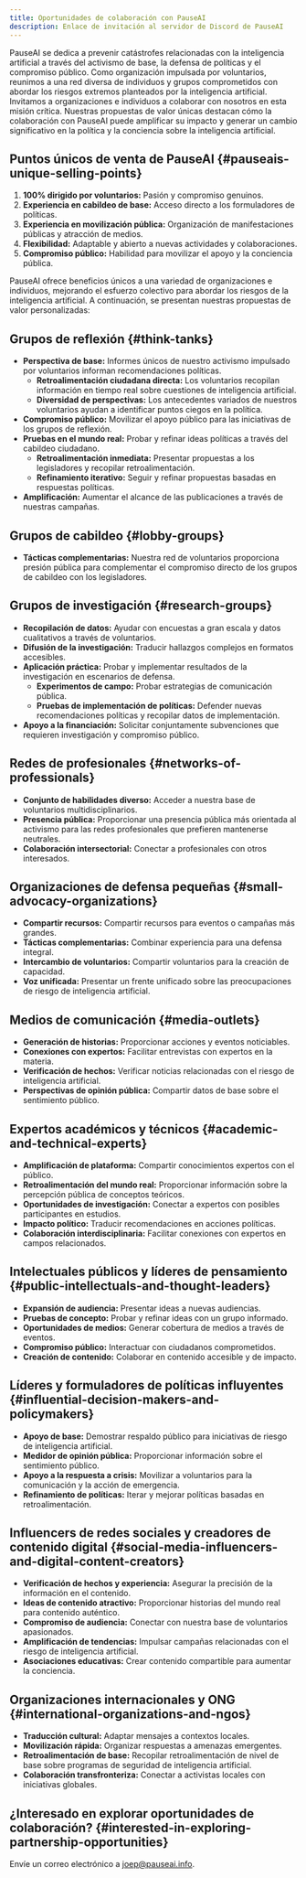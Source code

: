 ```yaml
---
title: Oportunidades de colaboración con PauseAI
description: Enlace de invitación al servidor de Discord de PauseAI
---
```


PauseAI se dedica a prevenir catástrofes relacionadas con la inteligencia artificial a través del activismo de base, la defensa de políticas y el compromiso público.
Como organización impulsada por voluntarios, reunimos a una red diversa de individuos y grupos comprometidos con abordar los riesgos extremos planteados por la inteligencia artificial.
Invitamos a organizaciones e individuos a colaborar con nosotros en esta misión crítica.
Nuestras propuestas de valor únicas destacan cómo la colaboración con PauseAI puede amplificar su impacto y generar un cambio significativo en la política y la conciencia sobre la inteligencia artificial.

## Puntos únicos de venta de PauseAI {#pauseais-unique-selling-points}

1. **100% dirigido por voluntarios:** Pasión y compromiso genuinos.
2. **Experiencia en cabildeo de base:** Acceso directo a los formuladores de políticas.
3. **Experiencia en movilización pública:** Organización de manifestaciones públicas y atracción de medios.
4. **Flexibilidad:** Adaptable y abierto a nuevas actividades y colaboraciones.
5. **Compromiso público:** Habilidad para movilizar el apoyo y la conciencia pública.

PauseAI ofrece beneficios únicos a una variedad de organizaciones e individuos, mejorando el esfuerzo colectivo para abordar los riesgos de la inteligencia artificial. A continuación, se presentan nuestras propuestas de valor personalizadas:

## Grupos de reflexión {#think-tanks}

- **Perspectiva de base:** Informes únicos de nuestro activismo impulsado por voluntarios informan recomendaciones políticas.
  - **Retroalimentación ciudadana directa:** Los voluntarios recopilan información en tiempo real sobre cuestiones de inteligencia artificial.
  - **Diversidad de perspectivas:** Los antecedentes variados de nuestros voluntarios ayudan a identificar puntos ciegos en la política.
- **Compromiso público:** Movilizar el apoyo público para las iniciativas de los grupos de reflexión.
- **Pruebas en el mundo real:** Probar y refinar ideas políticas a través del cabildeo ciudadano.
  - **Retroalimentación inmediata:** Presentar propuestas a los legisladores y recopilar retroalimentación.
  - **Refinamiento iterativo:** Seguir y refinar propuestas basadas en respuestas políticas.
- **Amplificación:** Aumentar el alcance de las publicaciones a través de nuestras campañas.

## Grupos de cabildeo {#lobby-groups}

- **Tácticas complementarias:** Nuestra red de voluntarios proporciona presión pública para complementar el compromiso directo de los grupos de cabildeo con los legisladores.

## Grupos de investigación {#research-groups}

- **Recopilación de datos:** Ayudar con encuestas a gran escala y datos cualitativos a través de voluntarios.
- **Difusión de la investigación:** Traducir hallazgos complejos en formatos accesibles.
- **Aplicación práctica:** Probar y implementar resultados de la investigación en escenarios de defensa.
  - **Experimentos de campo:** Probar estrategias de comunicación pública.
  - **Pruebas de implementación de políticas:** Defender nuevas recomendaciones políticas y recopilar datos de implementación.
- **Apoyo a la financiación:** Solicitar conjuntamente subvenciones que requieren investigación y compromiso público.

## Redes de profesionales {#networks-of-professionals}

- **Conjunto de habilidades diverso:** Acceder a nuestra base de voluntarios multidisciplinarios.
- **Presencia pública:** Proporcionar una presencia pública más orientada al activismo para las redes profesionales que prefieren mantenerse neutrales.
- **Colaboración intersectorial:** Conectar a profesionales con otros interesados.

## Organizaciones de defensa pequeñas {#small-advocacy-organizations}

- **Compartir recursos:** Compartir recursos para eventos o campañas más grandes.
- **Tácticas complementarias:** Combinar experiencia para una defensa integral.
- **Intercambio de voluntarios:** Compartir voluntarios para la creación de capacidad.
- **Voz unificada:** Presentar un frente unificado sobre las preocupaciones de riesgo de inteligencia artificial.

## Medios de comunicación {#media-outlets}

- **Generación de historias:** Proporcionar acciones y eventos noticiables.
- **Conexiones con expertos:** Facilitar entrevistas con expertos en la materia.
- **Verificación de hechos:** Verificar noticias relacionadas con el riesgo de inteligencia artificial.
- **Perspectivas de opinión pública:** Compartir datos de base sobre el sentimiento público.

## Expertos académicos y técnicos {#academic-and-technical-experts}

- **Amplificación de plataforma:** Compartir conocimientos expertos con el público.
- **Retroalimentación del mundo real:** Proporcionar información sobre la percepción pública de conceptos teóricos.
- **Oportunidades de investigación:** Conectar a expertos con posibles participantes en estudios.
- **Impacto político:** Traducir recomendaciones en acciones políticas.
- **Colaboración interdisciplinaria:** Facilitar conexiones con expertos en campos relacionados.

## Intelectuales públicos y líderes de pensamiento {#public-intellectuals-and-thought-leaders}

- **Expansión de audiencia:** Presentar ideas a nuevas audiencias.
- **Pruebas de concepto:** Probar y refinar ideas con un grupo informado.
- **Oportunidades de medios:** Generar cobertura de medios a través de eventos.
- **Compromiso público:** Interactuar con ciudadanos comprometidos.
- **Creación de contenido:** Colaborar en contenido accesible y de impacto.

## Líderes y formuladores de políticas influyentes {#influential-decision-makers-and-policymakers}

- **Apoyo de base:** Demostrar respaldo público para iniciativas de riesgo de inteligencia artificial.
- **Medidor de opinión pública:** Proporcionar información sobre el sentimiento público.
- **Apoyo a la respuesta a crisis:** Movilizar a voluntarios para la comunicación y la acción de emergencia.
- **Refinamiento de políticas:** Iterar y mejorar políticas basadas en retroalimentación.

## Influencers de redes sociales y creadores de contenido digital {#social-media-influencers-and-digital-content-creators}

- **Verificación de hechos y experiencia:** Asegurar la precisión de la información en el contenido.
- **Ideas de contenido atractivo:** Proporcionar historias del mundo real para contenido auténtico.
- **Compromiso de audiencia:** Conectar con nuestra base de voluntarios apasionados.
- **Amplificación de tendencias:** Impulsar campañas relacionadas con el riesgo de inteligencia artificial.
- **Asociaciones educativas:** Crear contenido compartible para aumentar la conciencia.

## Organizaciones internacionales y ONG {#international-organizations-and-ngos}

- **Traducción cultural:** Adaptar mensajes a contextos locales.
- **Movilización rápida:** Organizar respuestas a amenazas emergentes.
- **Retroalimentación de base:** Recopilar retroalimentación de nivel de base sobre programas de seguridad de inteligencia artificial.
- **Colaboración transfronteriza:** Conectar a activistas locales con iniciativas globales.

## ¿Interesado en explorar oportunidades de colaboración? {#interested-in-exploring-partnership-opportunities}

Envíe un correo electrónico a [joep@pauseai.info](mailto:joep@pauseai.info).
